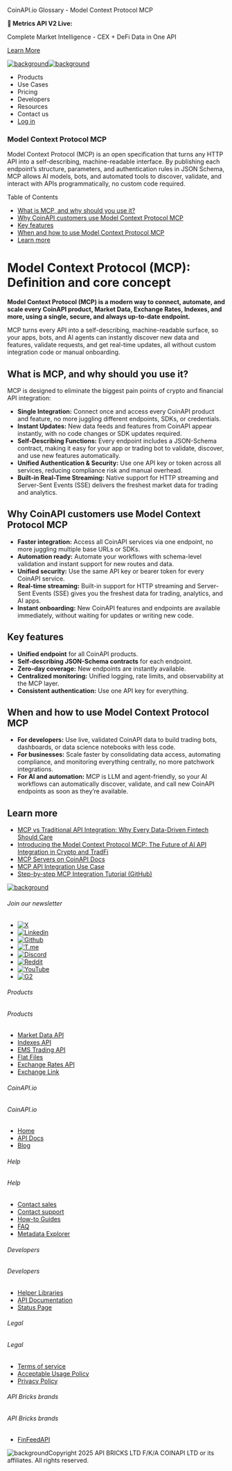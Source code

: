 CoinAPI.io Glossary - Model Context Protocol MCP

**🚀 Metrics API V2 Live:**

Complete Market Intelligence - CEX + DeFi Data in One API

[Learn More](https://www.coinapi.io/blog/metrics-api-v2-trading-volume-analysis-and-on-chain-metrics)

[![background](https://cdn.sanity.io/images/o65xz72l/production/268144c90959611dea3e360f81e4549c3cd03fd0-142x34.svg)![background](https://cdn.sanity.io/images/o65xz72l/production/e0ca0c29b08cb53631d77de4a84246da316d55d2-142x34.svg)](/)

* Products
* Use Cases
* Pricing
* Developers
* Resources
* Contact us
* [Log in](https://console.coinapi.io/)

### Model Context Protocol MCP

Model Context Protocol (MCP) is an open specification that turns any HTTP API into a self-describing, machine-readable interface. By publishing each endpoint’s structure, parameters, and authentication rules in JSON Schema, MCP allows AI models, bots, and automated tools to discover, validate, and interact with APIs programmatically, no custom code required.

Table of Contents

* [What is MCP, and why should you use it?](#link-34dec34c3f7b)
* [Why CoinAPI customers use Model Context Protocol MCP](#link-121218532391)
* [Key features](#link-759423879f37)
* [When and how to use Model Context Protocol MCP](#link-5a1f8cd0ce03)
* [Learn more](#link-59246e9aaacc)

Model Context Protocol (MCP): Definition and core concept
=========================================================

**Model Context Protocol (MCP) is a modern way to connect, automate, and scale every CoinAPI product, Market Data, Exchange Rates, Indexes, and more, using a single, secure, and always up-to-date endpoint.**

MCP turns every API into a self-describing, machine-readable surface, so your apps, bots, and AI agents can instantly discover new data and features, validate requests, and get real-time updates, all without custom integration code or manual onboarding.

What is MCP, and why should you use it?
---------------------------------------

MCP is designed to eliminate the biggest pain points of crypto and financial API integration:

* **Single Integration:** Connect once and access every CoinAPI product and feature, no more juggling different endpoints, SDKs, or credentials.
* **Instant Updates:** New data feeds and features from CoinAPI appear instantly, with no code changes or SDK updates required.
* **Self-Describing Functions:** Every endpoint includes a JSON-Schema contract, making it easy for your app or trading bot to validate, discover, and use new features automatically.
* **Unified Authentication & Security:** Use one API key or token across all services, reducing compliance risk and manual overhead.
* **Built-in Real-Time Streaming:** Native support for HTTP streaming and Server-Sent Events (SSE) delivers the freshest market data for trading and analytics.

Why CoinAPI customers use Model Context Protocol MCP
----------------------------------------------------

* **Faster integration:** Access all CoinAPI services via one endpoint, no more juggling multiple base URLs or SDKs.
* **Automation ready:** Automate your workflows with schema-level validation and instant support for new routes and data.
* **Unified security:** Use the same API key or bearer token for every CoinAPI service.
* **Real-time streaming:** Built-in support for HTTP streaming and Server-Sent Events (SSE) gives you the freshest data for trading, analytics, and AI apps.
* **Instant onboarding:** New CoinAPI features and endpoints are available immediately, without waiting for updates or writing new code.

Key features
------------

* **Unified endpoint** for all CoinAPI products.
* **Self-describing JSON-Schema contracts** for each endpoint.
* **Zero-day coverage:** New endpoints are instantly available.
* **Centralized monitoring:** Unified logging, rate limits, and observability at the MCP layer.
* **Consistent authentication:** Use one API key for everything.

When and how to use Model Context Protocol MCP
----------------------------------------------

* **For developers:** Use live, validated CoinAPI data to build trading bots, dashboards, or data science notebooks with less code.
* **For businesses:** Scale faster by consolidating data access, automating compliance, and monitoring everything centrally, no more patchwork integrations.
* **For AI and automation:** MCP is LLM and agent-friendly, so your AI workflows can automatically discover, validate, and call new CoinAPI endpoints as soon as they’re available.

Learn more
----------

* [MCP vs Traditional API Integration: Why Every Data-Driven Fintech Should Care](https://www.coinapi.io/blog/mcp-vs-traditional-api-integration-why-every-data-driven-fintech-should-care)
* [Introducing the Model Context Protocol MCP: The Future of AI API Integration in Crypto and TradFi](https://www.coinapi.io/blog/introducing-the-model-context-protocol-mcp-the-future-of-ai-api-integration-in-crypto-and-tradfi)
* [MCP Servers on CoinAPI Docs](https://docs.coinapi.io/general/mcp-servers)
* [MCP API Integration Use Case](https://www.coinapi.io/use-case/mcp-api-integration)
* [Step-by-step MCP Integration Tutorial (GitHub)](https://github.com/api-bricks/api-bricks-sdk/blob/master/mcp/tutorials/finfeedapi-sec-and-stock-mcp-api-with-anthropic-sdk-quickstart.ipynb)

[![background](https://cdn.sanity.io/images/o65xz72l/production/99475f0760777c30125556b2707e1e8f77f2fba0-179x42.svg)](/)

###### Join our newsletter

* [![X](https://cdn.sanity.io/images/o65xz72l/production/89a93ecdd3eaa62f0d2bad091ff6d92a31e9c372-28x28.svg)](https://twitter.com/realcoinapi "X")
* [![Linkedin](https://cdn.sanity.io/images/o65xz72l/production/be666e8656abe83e43c1db9a3ab76d44b9af5cb5-28x28.svg)](https://www.linkedin.com/company/coinapi "Linkedin")
* [![Github](https://cdn.sanity.io/images/o65xz72l/production/80703d2d9baaef7e7f5471a54a720b9383a63aab-28x28.svg)](https://github.com/coinapi/coinapi-sdk "Github")
* [![T.me](https://cdn.sanity.io/images/o65xz72l/production/39be23a1db383ad12c3e9d4bebae9bc77bf59b8b-28x28.svg)](https://t.me/coinapiofficial "T.me")
* [![Discord](https://cdn.sanity.io/images/o65xz72l/production/9862f060f9b89536f18d4e8770a11bfb00c3e3fd-30x28.svg)](https://discord.gg/vgJbjjsVaC "Discord")
* [![Reddit](https://cdn.sanity.io/images/o65xz72l/production/d02e41d1eab87d289f2bc6a390bcd0c7def1b7ac-30x28.svg)](https://www.reddit.com/r/CoinAPI/ "Reddit")
* [![YouTube](https://cdn.sanity.io/images/o65xz72l/production/535425f0f99df8b6173d663721f8941430d637b2-28x28.svg)](https://www.youtube.com/@CoinAPI_Official "YouTube")
* [![G2](/_next/image?url=https%3A%2F%2Fcdn.sanity.io%2Fimages%2Fo65xz72l%2Fproduction%2F4b1d455c2cab4bf625e7cc96a1b74695c0b3c4bc-28x28.png&w=64&q=75)](https://www.g2.com/products/coinapi/reviews "G2")

###### Products

###### Products

* [Market Data API](/products/market-data-api)
* [Indexes API](/products/indexes-api)
* [EMS Trading API](/products/ems-api)
* [Flat Files](/products/flat-files)
* [Exchange Rates API](/products/exchange-rates-api)
* [Exchange Link](https://www.coinapi.io/products/exchange-link)

###### CoinAPI.io

###### CoinAPI.io

* [Home](https://www.coinapi.io/)
* [API Docs](https://docs.coinapi.io/?_gl=1*jgom05*_gcl_au*NTIxNjU3NzExLjE3MzU1OTM0MTE.*_ga*OTI3MDg0NzQ2LjE3MzU1OTM0MDk.*_ga_063767QGZW*MTczODA3Mzc5MC43My4wLjE3MzgwNzM3OTAuNjAuMC4w*_ga_EXCQW96F7R*MTczODA3Mzc5MC4xMjEuMC4xNzM4MDczNzkwLjAuMC4w)
* [Blog](https://www.coinapi.io/blog)

###### Help

###### Help

* [Contact sales](/contact-us)
* [Contact support](https://console.coinapi.io/?link=/support-tickets)
* [How-to Guides](https://docs.coinapi.io/market-data/how-to-guides/?_gl=1*16m3ndl*_gcl_au*NTIxNjU3NzExLjE3MzU1OTM0MTE.*_ga*OTI3MDg0NzQ2LjE3MzU1OTM0MDk.*_ga_063767QGZW*MTczODA3Mzc5MC43My4wLjE3MzgwNzM3OTAuNjAuMC4w*_ga_EXCQW96F7R*MTczODA3Mzc5MC4xMjEuMC4xNzM4MDczNzkwLjAuMC4w)
* [FAQ](https://docs.coinapi.io/general/faq/?_gl=1*dfjpiw*_gcl_au*NTIxNjU3NzExLjE3MzU1OTM0MTE.*_ga*OTI3MDg0NzQ2LjE3MzU1OTM0MDk.*_ga_063767QGZW*MTczODA3Mzc5MC43My4wLjE3MzgwNzM3OTAuNjAuMC4w*_ga_EXCQW96F7R*MTczODA3Mzc5MC4xMjEuMC4xNzM4MDczNzkwLjAuMC4w)
* [Metadata Explorer](https://docs.coinapi.io/market-data/metadata-tables/introduction)

###### Developers

###### Developers

* [Helper Libraries](https://github.com/api-bricks/api-bricks-sdk/)
* [API Documentation](https://docs.coinapi.io/?_gl=1*iuavdb*_gcl_au*NTIxNjU3NzExLjE3MzU1OTM0MTE.*_ga*OTI3MDg0NzQ2LjE3MzU1OTM0MDk.*_ga_063767QGZW*MTczODA3Mzc5MC43My4wLjE3MzgwNzM3OTAuNjAuMC4w*_ga_EXCQW96F7R*MTczODA3Mzc5MC4xMjEuMC4xNzM4MDczNzkwLjAuMC4w)
* [Status Page](https://status.coinapi.io/?_gl=1*1ww1bbe*_gcl_au*NTIxNjU3NzExLjE3MzU1OTM0MTE.*_ga*OTI3MDg0NzQ2LjE3MzU1OTM0MDk.*_ga_063767QGZW*MTczODA3Mzc5MC43My4wLjE3MzgwNzM3OTAuNjAuMC4w*_ga_EXCQW96F7R*MTczODA3Mzc5MC4xMjEuMC4xNzM4MDczNzkwLjAuMC4w)

###### Legal

###### Legal

* [Terms of service](/legal#terms)
* [Acceptable Usage Policy](/legal#aup)
* [Privacy Policy](/legal#policy)

###### API Bricks brands

###### API Bricks brands

* [FinFeedAPI](https://finfeedapi.com/?utm_source=coinapi.io&utm_medium=referral&utm_campaign=footer)

![background](https://cdn.sanity.io/images/o65xz72l/production/5f005fa1cc9dc85c59ae054bb4a4838566b65c4e-25x26.svg)Copyright 2025 API BRICKS LTD F/K/A COINAPI LTD or its affiliates. All rights reserved.